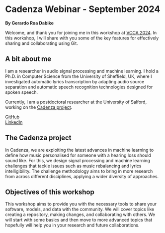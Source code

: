 Cadenza Webinar - September 2024
==============================================================

**By Gerardo Roa Dabike**




Welcome, and thank you for joining me in this workshop at [VCCA 2024](https://computationalaudiology.com/events/vcca2024/).
In this workshop, I will share with you some of the key features for effectively 
sharing and collaborating using Git.

## A bit about me

I am a researcher in audio signal processing and machine learning. 
I hold a Ph.D. in Computer Science from the University of Sheffield, UK, 
where I investigated automatic lyrics transcription by adapting 
audio source separation and automatic speech recognition technologies 
designed for spoken speech.

Currently, I am a postdoctoral researcher at the University of Salford, 
working on the [Cadenza project](https://cadenzachallenge.org/). 

[GitHub](https://github.com/groadabike)  
[LinkedIn](https://www.linkedin.com/in/gerardo-roa-dabike/)

## The Cadenza project

In Cadenza, we are exploiting the latest advances in machine learning to 
define how music personalised for someone with a hearing loss should sound like.
For this, we design signal processing and machine learning challenges 
that tackle issues such as music rebalancing and lyrics intelligibility. 
The challenge methodology aims to bring in more research from across different disciplines, 
applying a wider diversity of approaches.

## Objectives of this workshop

This workshop aims to provide you with the necessary tools to share your software,
models, and data with the community. We will cover topics like creating a repository,
making changes, and collaborating with others.
We will start with some basics and then move to more advanced topics that hopefully
will help you in your research and future collaborations.











